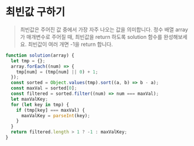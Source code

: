 # 최빈값 구하기

> 최빈값은 주어진 값 중에서 가장 자주 나오는 값을 의미합니다. 정수 배열 array가 매개변수로 주어질 때, 최빈값을 return 하도록 solution 함수를 완성해보세요. 최빈값이 여러 개면 -1을 return 합니다.

```javascript
function solution(array) {
  let tmp = {};
  array.forEach((num) => {
    tmp[num] = (tmp[num] || 0) + 1;
  });
  const sorted = Object.values(tmp).sort((a, b) => b - a);
  const maxVal = sorted[0];
  const filtered = sorted.filter((num) => num === maxVal);
  let maxValKey;
  for (let key in tmp) {
    if (tmp[key] === maxVal) {
      maxValKey = parseInt(key);
    }
  }
  return filtered.length > 1 ? -1 : maxValKey;
}
```
